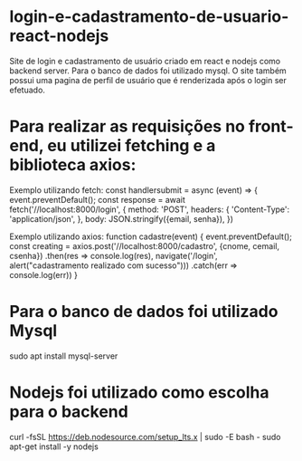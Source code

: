 # login-e-cadastramento-de-usuario-react-nodejs
Site de login e cadastramento de usuário criado em react e nodejs como backend server. Para o banco de dados foi utilizado mysql. O site também possui uma pagina de perfil de usuário que é renderizada após o login ser efetuado.


# Para realizar as requisições no front-end, eu utilizei fetching e a biblioteca axios:
Exemplo utilizando fetch:
const handlersubmit = async (event) => {
        event.preventDefault();
        const response = await fetch('//localhost:8000/login', {
            method: 'POST', 
            headers: {
                'Content-Type': 'application/json',
            },
            body: JSON.stringify({email, senha}),
        })


Exemplo utilizando axios:
  function cadastre(event) {
        event.preventDefault();
        const creating = axios.post('//localhost:8000/cadastro', {cnome, cemail, csenha})
        .then(res => console.log(res), navigate('/login', alert("cadastramento realizado com sucesso")))
        .catch(err => console.log(err))
    }


# Para o banco de dados foi utilizado Mysql
sudo apt install mysql-server

# Nodejs foi utilizado como escolha para o backend
curl -fsSL https://deb.nodesource.com/setup_lts.x | sudo -E bash -
sudo apt-get install -y nodejs


      

